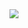 <img align="left" src="https://github-readme-stats.vercel.app/api?username=Nightmare-MY&show_icons=true&icon_color=CE1D2D&text_color=718096&bg_color=ffffff&hide_title=true&count_private=true" />

<!-- ### 你好，世界 👋

- :orange_book: Focusing on Swift & iOS
- :hammer: Creator of applications and frameworks
- :ram: Founder the ObjCCN
- :meat_on_bone: Meat lover -->